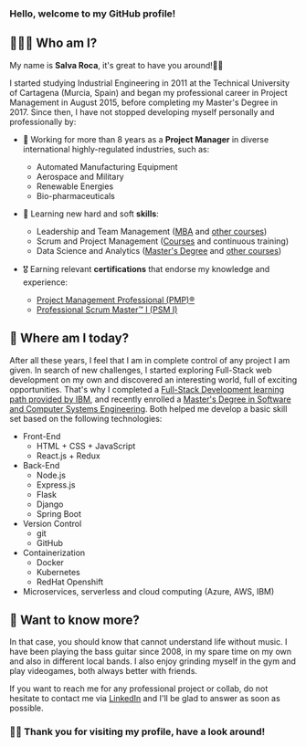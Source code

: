 ### Hello, welcome to my GitHub profile!

## 👨🏻‍💻 Who am I?

My name is **Salva Roca**, it's great to have you around!👋🏼

I started studying Industrial Engineering in 2011 at the Technical University of Cartagena (Murcia, Spain) and began my professional career in Project Management in August 2015, before completing my Master's Degree in 2017. Since then, I have not stopped developing myself personally and professionally by:

* 💼 Working for more than 8 years as a **Project Manager** in diverse international highly-regulated industries, such as:
  - Automated Manufacturing Equipment
  - Aerospace and Military
  - Renewable Energies
  - Bio-pharmaceuticals

* 📖 Learning new hard and soft **skills**:
  - Leadership and Team Management ([MBA](https://eneb.com/master-and-postgraduate/mba-_-master-in-management-and-team-management/) and [other courses](https://courses.edx.org/certificates/f3b47e825d3448819a25cbb0ced65da2))
  - Scrum and Project Management ([Courses](https://www.coursera.org/account/accomplishments/specialization/Z36FRSCFPMMJ) and continuous training)
  - Data Science and Analytics ([Master's Degree](https://formacionhadoop.com/producto/master-online-big-data-analytics/) and [other courses](https://www.coursera.org/account/accomplishments/professional-cert/ULJRYH798KZU))
 
* 🎖️ Earning relevant **certifications** that endorse my knowledge and experience:
  - [Project Management Professional (PMP)®](https://www.credly.com/badges/5d789b35-8d89-492d-8b1c-6b0f458142dc)
  - [Professional Scrum Master™ I (PSM I)](https://www.credly.com/badges/78c10225-0f6c-41eb-9646-6e745a3e95d6)
  

## 🔭 Where am I today?

After all these years, I feel that I am in complete control of any project I am given. In search of new challenges, I started exploring Full-Stack web development on my own and discovered an interesting world, full of exciting opportunities. That's why I completed a [Full-Stack Development learning path provided by IBM](https://www.coursera.org/professional-certificates/ibm-full-stack-cloud-developer), and recently enrolled a [Master's Degree in Software and Computer Systems Engineering](https://www.unir.net/ingenieria/master-ingenieria-software/). Both helped me develop a basic skill set based on the following technologies:

* Front-End
  - HTML + CSS + JavaScript
  - React.js + Redux
* Back-End
  - Node.js
  - Express.js
  - Flask
  - Django
  - Spring Boot
* Version Control
  - git
  - GitHub
* Containerization
  - Docker
  - Kubernetes
  - RedHat Openshift
* Microservices, serverless and cloud computing (Azure, AWS, IBM)


## 💬 Want to know more?

In that case, you should know that cannot understand life without music. I have been playing the bass guitar since 2008, in my spare time on my own and also in different local bands. I also enjoy grinding myself in the gym and play videogames, both always better with friends.

If you want to reach me for any professional project or collab, do not hesitate to contact me via [LinkedIn](https://www.linkedin.com/in/salvaroca/) and I'll be glad to answer as soon as possible.

### 🙏🏼 Thank you for visiting my profile, have a look around!

<!--
**SalvaRoca/SalvaRoca** is a ✨ _special_ ✨ repository because its `README.md` (this file) appears on your GitHub profile.

Here are some ideas to get you started:

- 🔭 I’m currently working on ...
- 🌱 I’m currently learning ...
- 👯 I’m looking to collaborate on ...
- 🤔 I’m looking for help with ...
- 💬 Ask me about ...
- 📫 How to reach me: ...
- 😄 Pronouns: ...
- ⚡ Fun fact: ...
-->
